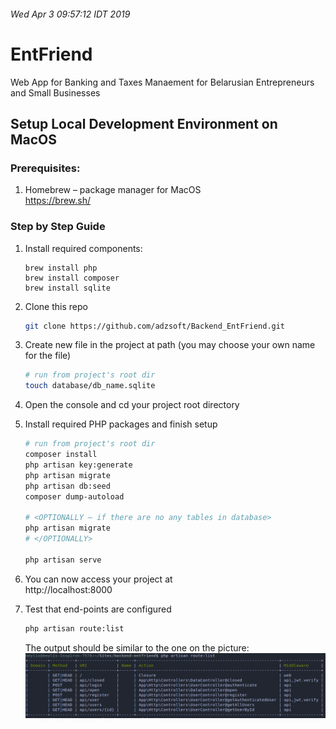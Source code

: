 ###### Wed Apr  3 09:57:12 IDT 2019

# EntFriend  
Web App for Banking and Taxes Manaement for Belarusian Entrepreneurs and Small Businesses  



## Setup Local Development Environment on MacOS

### Prerequisites: 
1. Homebrew – package manager for MacOS  
    https://brew.sh/


### Step by Step Guide

1. Install required components:  
    ```
    brew install php
    brew install composer
    brew install sqlite
    ```

1. Clone this repo  
    ``` bash
    git clone https://github.com/adzsoft/Backend_EntFriend.git
    ```

1. Create new file in the project at path (you may choose your own name for the file)  
    ``` bash
    # run from project's root dir  
    touch database/db_name.sqlite
    ```  

1. Open the console and cd your project root directory  

1. Install required PHP packages and finish setup  
    ``` bash
    # run from project's root dir  
    composer install  
    php artisan key:generate  
    php artisan migrate  
    php artisan db:seed  
    composer dump-autoload  
    
    # <OPTIONALLY – if there are no any tables in database>
    php artisan migrate  
    # </OPTIONALLY>
    
    php artisan serve  
    ```

1. You can now access your project at  
    http://localhost:8000  

1. Test that end-points are configured  
    ``` bash
    php artisan route:list
    ```

    The output should be similar to the one on the picture:  
    ![](routes.png)  
